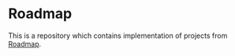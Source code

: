 # Roadmap

This is a repository which contains implementation of projects from [Roadmap](roadmap.sh).

